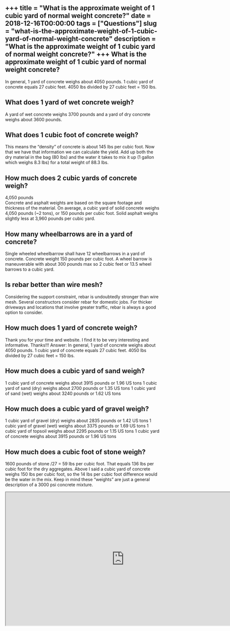+++
title = "What is the approximate weight of 1 cubic yard of normal weight concrete?"
date = 2018-12-16T00:00:00
tags = ["Questions"]
slug = "what-is-the-approximate-weight-of-1-cubic-yard-of-normal-weight-concrete"
description = "What is the approximate weight of 1 cubic yard of normal weight concrete?"
+++
What is the approximate weight of 1 cubic yard of normal weight concrete?
-------------------------------------------------------------------------

In general, 1 yard of concrete weighs about 4050 pounds. 1 cubic yard of concrete equals 27 cubic feet. 4050 lbs divided by 27 cubic feet = 150 lbs.

What does 1 yard of wet concrete weigh?
---------------------------------------

A yard of wet concrete weighs 3700 pounds and a yard of dry concrete weighs about 3600 pounds.

What does 1 cubic foot of concrete weigh?
-----------------------------------------

This means the “density” of concrete is about 145 lbs per cubic foot. Now that we have that information we can calculate the yield. Add up both the dry material in the bag (80 lbs) and the water it takes to mix it up (1 gallon which weighs 8.3 lbs) for a total weight of 88.3 lbs.

How much does 2 cubic yards of concrete weigh?
----------------------------------------------

4,050 pounds  
Concrete and asphalt weights are based on the square footage and thickness of the material. On average, a cubic yard of solid concrete weighs 4,050 pounds (~2 tons), or 150 pounds per cubic foot. Solid asphalt weighs slightly less at 3,960 pounds per cubic yard.

How many wheelbarrows are in a yard of concrete?
------------------------------------------------

Single wheeled wheelbarrow shall have 12 wheelbarrows in a yard of concrete. Concrete weight 150 pounds per cubic foot. A wheel barrow is maneuverable with about 300 pounds max so 2 cubic feet or 13.5 wheel barrows to a cubic yard.

Is rebar better than wire mesh?
-------------------------------

Considering the support constraint, rebar is undoubtedly stronger than wire mesh. Several constructors consider rebar for domestic jobs. For thicker driveways and locations that involve greater traffic, rebar is always a good option to consider.

How much does 1 yard of concrete weigh?
---------------------------------------

Thank you for your time and website. I find it to be very interesting and informative. Thanks!!! Answer: In general, 1 yard of concrete weighs about 4050 pounds. 1 cubic yard of concrete equals 27 cubic feet. 4050 lbs divided by 27 cubic feet = 150 lbs.

How much does a cubic yard of sand weigh?
-----------------------------------------

1 cubic yard of concrete weighs about 3915 pounds or 1.96 US tons 1 cubic yard of sand (dry) weighs about 2700 pounds or 1.35 US tons 1 cubic yard of sand (wet) weighs about 3240 pounds or 1.62 US tons

How much does a cubic yard of gravel weigh?
-------------------------------------------

1 cubic yard of gravel (dry) weighs about 2835 pounds or 1.42 US tons 1 cubic yard of gravel (wet) weighs about 3375 pounds or 1.69 US tons 1 cubic yard of topsoil weighs about 2295 pounds or 1.15 US tons 1 cubic yard of concrete weighs about 3915 pounds or 1.96 US tons

How much does a cubic foot of stone weigh?
------------------------------------------

1600 pounds of stone /27 = 59 lbs per cubic foot. That equals 136 lbs per cubic foot for the dry aggregates. Above I said a cubic yard of concrete weighs 150 lbs per cubic foot, so the 14 lbs per cubic foot difference would be the water in the mix. Keep in mind these “weights” are just a general description of a 3000 psi concrete mixture.

<iframe allow="accelerometer; autoplay; clipboard-write; encrypted-media; gyroscope; picture-in-picture" allowfullscreen="" class="__youtube_prefs__  epyt-is-override  no-lazyload" data-no-lazy="1" data-origheight="433" data-origwidth="770" data-skipgform_ajax_framebjll="" height="433" id="_ytid_11363" loading="lazy" src="https://www.youtube.com/embed/casJJYk9E-k?enablejsapi=1&autoplay=0&cc_load_policy=0&cc_lang_pref=&iv_load_policy=1&loop=0&modestbranding=0&rel=1&fs=1&playsinline=0&autohide=2&theme=dark&color=red&controls=1&" title="YouTube player" width="770"></iframe>